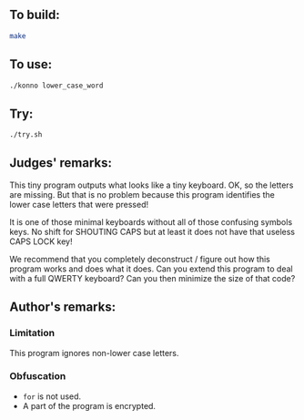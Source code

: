 ## To build:

```sh
make
```


## To use:

```sh
./konno lower_case_word
```


## Try:

```sh
./try.sh
```


## Judges' remarks:

This tiny program outputs what looks like a tiny keyboard.
OK, so the letters are missing. But that is no problem because
this program identifies the lower case letters that were pressed!

It is one of those minimal keyboards without all of those
confusing symbols keys.  No shift for SHOUTING CAPS
but at least it does not have that useless CAPS LOCK key!

We recommend that you completely deconstruct / figure out
how this program works and does what it does.  Can you
extend this program to deal with a full QWERTY keyboard?
Can you then minimize the size of that code?


## Author's remarks:

### Limitation

This program ignores non-lower case letters.

### Obfuscation

* `for` is not used.
* A part of the program is encrypted.


<!--

    Copyright © 1984-2024 by Landon Curt Noll. All Rights Reserved.

    You are free to share and adapt this file under the terms of this license:

	Creative Commons Attribution-ShareAlike 4.0 International (CC BY-SA 4.0)

    For more information, see:

	https://creativecommons.org/licenses/by-sa/4.0/

-->
